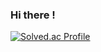 ### Hi there !


[![Solved.ac Profile](http://mazassumnida.wtf/api/v2/generate_badge?boj=pill27211)](https://solved.ac/pill27211/)
